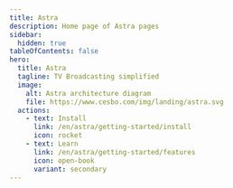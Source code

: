 ```yaml
---
title: Astra
description: Home page of Astra pages
sidebar:
  hidden: true
tableOfContents: false
hero:
  title: Astra
  tagline: TV Broadcasting simplified
  image:
    alt: Astra architecture diagram
    file: https://www.cesbo.com/img/landing/astra.svg
  actions:
    - text: Install
      link: /en/astra/getting-started/install
      icon: rocket
    - text: Learn
      link: /en/astra/getting-started/features
      icon: open-book
      variant: secondary
---
```

